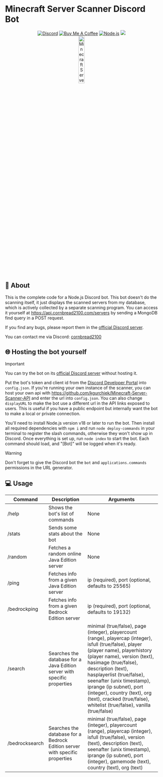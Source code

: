 # Minecraft Server Scanner Discord Bot

<div align="center">
    <a href="https://discord.gg/Uy9m5TP5na"><img src="https://img.shields.io/badge/Discord-7289DA?style=for-the-badge&logo=discord&logoColor=white" alt="Discord"/></a>
    <a href="https://www.buymeacoffee.com/cornbread2100"><img src="https://img.shields.io/badge/Buy_Me_A_Coffee-FFDD00?style=for-the-badge&logo=buy-me-a-coffee&logoColor=black" alt="Buy Me A Coffee"/></a>
    <a href="https://nodejs.org/en"><img src="https://img.shields.io/badge/Node.js-43853D?logo=node.js&logoColor=white&style=for-the-badge" alt="Node.js"/></a>
    <a href="https://github.com/kgurchiek/Minecraft-Server-Scanner-Discord-Bot"><img src="https://img.shields.io/github/last-commit/kgurchiek/Minecraft-Server-Scanner-Discord-Bot?style=for-the-badge&logo=github&logoColor=white&logoWidth=20"/></a>
    <br>
    <img src="https://raw.githubusercontent.com/kgurchiek/Minecraft-Server-Scanner-Discord-Bot/main/Icon.PNG" alt="Minecraft Server Scanner Logo" width="20%"/>
</div>

## 📝 About

This is the complete code for a Node.js Discord bot. This bot doesn't do the scanning itself, it just displays the scanned servers from my database, which is actively collected by a separate scanning program. You can access it yourself at <https://api.cornbread2100.com/servers> by sending a MongoDB find query in a POST request.

If you find any bugs, please report them in the [official Discord server](https://discord.gg/TSWcF2m67m).

You can contact me via Discord: [cornbread2100](https://discord.com/users/720658048611516559)

## 🌐 Hosting the bot yourself

> [!IMPORTANT]
> You can try the bot on its [official Discord server](https://discord.gg/TSWcF2m67m) without hosting it.

Put the bot's token and client id from the [Discord Developer Portal](https://discord.com/developers) into `config.json`. If you're running your own instance of the scanner, you can host your own api with https://github.com/kgurchiek/Minecraft-Server-Scanner-API and enter the url into `config.json`. You can also change `displayURL` to make the bot use a different url in the API links exposed to users. This is useful if you have a public endpoint but internally want the bot to make a local or private connection. 

You'll need to install Node.js version v18 or later to run the bot. Then install all required dependencies with `npm i` and run `node deploy-commands` in your terminal to register the slash commands, otherwise they won't show up in Discord. Once everything is set up, run `node index` to start the bot. Each command should load, and "\[Bot\]" will be logged when it's ready.

> [!WARNING]
> Don't forget to give the Discord bot the `bot` and `applications.commands` permissions in the URL generator.

## 💻 Usage

| Command | Description | Arguments |
| --- | --- | --- |
| /help | Shows the bot's list of commands | None |
| /stats | Sends some stats about the bot | None |
| /random | Fetches a random online Java Edition server | None |
| /ping | Fetches info from a given Java Edition server | ip (required), port (optional, defaults to 25565) |
| /bedrockping | Fetches info from a given Bedrock Edition server | ip (required), port (optional, defaults to 19132) |
| /search | Searches the database for a Java Edition server with specific properties | minimal (true/false), page (integer), playercount (range), playercap (integer), isfull (true/false), player (player name), playerhistory (player name), version (text), hasimage (true/false), description (text), hasplayerlist (true/false), seenafter (unix timestamp), iprange (ip subnet), port (integer), country (text), org (text), cracked (true/false), whitelist (true/false), vanilla (true/false) |
| /bedrocksearch | Searches the database for a Bedrock Edition server with specific properties | minimal (true/false), page (integer), playercount (range), playercap (integer), isfull (true/false),  version (text), description (text), seenafter (unix timestamp), iprange (ip subnet), port (integer), gamemode (text), country (text), org (text) |
